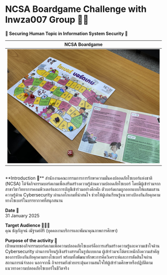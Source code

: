 # NCSA Boardgame Challenge with lnwza007 Group 🥷💥

**🤖 Securing Human Topic in Information System Security 🎲**


| NCSA Boardgame           |
:-------------------------:|
![NCSA Boardgame](img/NCSA%20Boardgame.jpg) |


<br>
**Introduction 📝**  
สำนักงานคณะกรรมการการรักษาความมั่นคงปลอดภัยไซเบอร์แห่งชาติ (NCSA) ได้จัดกิจกรรมบอร์ดเกมเพื่อเสริมสร้างความรู้ด้านความปลอดภัยไซเบอร์ โดยมีผู้เข้าร่วมจากสาขาวิชาวิทยาการคอมพิวเตอร์และการบัญชีเข้าร่วมอย่างคึกคัก ตัวบอร์ดเกมถูกออกแบบให้ผสมผสานความรู้ด้าน Cybersecurity ผ่านกลไกเกมที่น่าสนใจ ช่วยให้ผู้เล่นเรียนรู้แนวทางป้องกันภัยคุกคามทางไซเบอร์ในบรรยากาศที่สนุกสนาน

**Date 📆**  
31 January 2025


**Target Audience 👩🏻‍💼**  
คุณ ธัญกัญจน์ ณัฐรมย์สิริ (บุคคลงานบริการและพัมนาคุณภาพการศึกษา)


**Purpose of the activity 🎯**  
เป้าหมายของกิจกรรมบอร์ดเกมเพื่อความปลอดภัยไซเบอร์คือการเสริมสร้างความรู้และความเข้าใจด้าน Cybersecurity ผ่านการเรียนรู้เชิงสร้างสรรค์ในรูปแบบเกม ผู้เข้าร่วมจะได้ตระหนักถึงความสำคัญของการป้องกันภัยคุกคามทางไซเบอร์ พร้อมทั้งพัฒนาทักษะการคิดวิเคราะห์และการตัดสินใจผ่านสถานการณ์จำลอง นอกจากนี้ กิจกรรมยังช่วยกระตุ้นความสนใจให้ผู้เข้าร่วมศึกษาหรือปฏิบัติตามแนวทางความปลอดภัยไซเบอร์ในชีวิตจริง

